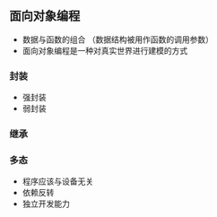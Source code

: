 ## 面向对象编程
* 数据与函数的组合 （数据结构被用作函数的调用参数）
* 面向对象编程是一种对真实世界进行建模的方式
### 封装
* 强封装
* 弱封装
### 继承
### 多态
* 程序应该与设备无关
* 依赖反转
* 独立开发能力
